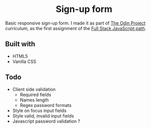<h1 align="center">Sign-up form</h1>

Basic responsive sign-up form. I made it as part of [The Odin Project](https://www.theodinproject.com/) curriculum, as the first assignment of the [Full Stack JavaScript path](https://www.theodinproject.com/paths/full-stack-javascript).
## Built with

- HTML5
- Vanilla CSS

## Todo

- Client side validation
    - Required fields
    - Names length
    - Regex password formats
- Style on focus input fields
- Style valid, invalid input fields
- Javascript password validation ?

